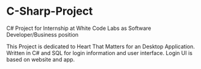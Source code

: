 # C-Sharp-Project
C# Project for Internship at White Code Labs as Software Developer/Business position

This Project is dedicated to Heart That Matters for an Desktop Application. Written in C# and SQL for login information and user interface.
Login UI is based on website and app.

